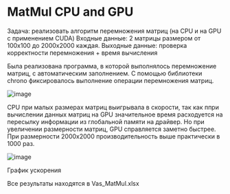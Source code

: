 # MatMul CPU and GPU

Задача: реализовать алгоритм перемножения матриц (на CPU и на GPU с применением CUDA)
Входные данные: 2 матрицы размером от 100x100 до 2000x2000 каждая.
Выходные данные: проверка корректности перемножения + время вычисления

Была реализована программа, в которой выполнялось перемножение матриц, с автоматическим заполнением. 
С помощью библиотеки chrono фиксировалось выполнение операции перемножения матриц.


![image](https://github.com/vasser2323/Vas_Mat_Mul/assets/73202398/24397be2-5073-43e1-b2d5-0d7a7d29b53e)

CPU при малых размерах матриц выигрывала в скорости, так как ппри вычислении данных матриц на GPU 
значительное время расходуется на пересылку информации из глобальной памяти на драйвер.
Но при увеличении размерности матриц, GPU справляется заметно быстрее. При размерности 2000x2000
производительность выше практически в 1000 раз.

![image](https://github.com/vasser2323/Vas_Mat_Mul/assets/73202398/d22b623f-b689-4e63-bd24-20dbf9b697c4)


График ускорения 

Все результаты находятся в Vas_MatMul.xlsx
